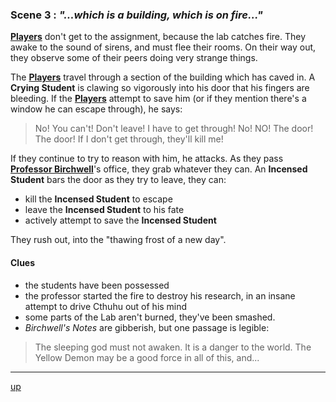 
### Scene 3 : *"...which is a building, which is on fire..."* ###

**[Players][]** don't get to the assignment, because the lab catches fire.
They awake to the sound of sirens, and must flee their rooms.
On their way out, they observe some of their peers doing very strange things.

The **[Players][]** travel through a section of the building which has caved in.
A **Crying Student** is clawing so vigorously into his door that his fingers are bleeding.
If the **[Players][]** attempt to save him (or if they mention there's a window he can escape through), he says:

> No! You can't! Don't leave! I have to get through! No! NO!
> The door! The door! If I don't get through, they'll kill me!

If they continue to try to reason with him, he attacks.
As they pass **[Professor Birchwell][]**'s office, they grab whatever they can.
An **Incensed Student** bars the door as they try to leave, they can:
  * kill the **Incensed Student** to escape
  * leave the **Incensed Student** to his fate
  * actively attempt to save the **Incensed Student**

They rush out, into the "thawing frost of a new day".


#### Clues ####
- the students have been possessed
- the professor started the fire to destroy his research, in an insane attempt to drive Cthuhu out of his mind 
- some parts of the Lab aren't burned, they've been smashed.
- *Birchwell's Notes* are gibberish, but one passage is legible:

> The sleeping god must not awaken. It is a danger to the world.
> The Yellow Demon may be a good force in all of this, and...

---
[up][]

[up]: <https://github.com/evan-erdos/trail-of-cthulhu/blob/master/outline/act-0/seq-1/sequence.md>
[players]: <https://github.com/evan-erdos/trail-of-cthulhu/blob/master/outline/characters/players.md>
[professor birchwell]: <https://github.com/evan-erdos/trail-of-cthulhu/blob/master/outline/characters/birchwell.md>
